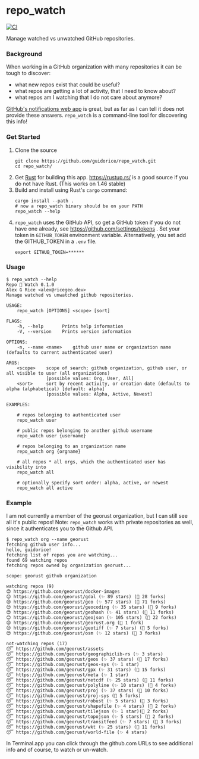 # repo_watch

<a href="https://github.com/guidorice/repo_watch/https://github.com/guidorice/repo_watch/actionactions?query=workflow%3ARust" target="_blank">
    <img src="https://github.com/guidorice/repo_watch/workflows/Rust/badge.svg" alt="CI">
</a>

Manage watched vs unwatched GitHub repositories.

### Background

When working in a GitHub organization with many repositories it can be tough to discover:

- what new repos exist that could be useful?
- what repos are getting a lot of activity, that I need to know about?
- what repos am I watching that I do not care about anymore?

[GitHub's notifications web app](https://github.com/notifications) is great, but
as far as I can tell it does not provide these answers. `repo_watch` is a command-line tool for discovering this info!

### Get Started

1. Clone the source
    ```shell script
    git clone https://github.com/guidorice/repo_watch.git
    cd repo_watch/
    ```
2. Get [Rust](https://www.rust-lang.org/) for building this app. https://rustup.rs/ is a good source if you do not have Rust. 
    (This works on 1.46 stable)
3. Build and install using Rust's `cargo` command:
    ```shell script
    cargo install --path .
    # now a repo_watch binary should be on your PATH
    repo_watch --help   
    ```
4. `repo_watch` uses the GitHub API, so get a GitHub token if you do not have one already, see https://github.com/settings/tokens .
    Set your token in `GITHUB_TOKEN` environment variable. Alternatively, you set add the GITHUB_TOKEN in a `.env` file.
    ```shell script
    export GITHUB_TOKEN=******
    ```

### Usage

```
$ repo_watch --help
Repo 👀 Watch 0.1.0
Alex G Rice <alex@ricegeo.dev>
Manage watched vs unwatched github repositories.

USAGE:
    repo_watch [OPTIONS] <scope> [sort]

FLAGS:
    -h, --help       Prints help information
    -V, --version    Prints version information

OPTIONS:
    -n, --name <name>    github user name or organization name (defaults to current authenticated user)

ARGS:
    <scope>    scope of search: github organization, github user, or all visible to user (all organizations)
               [possible values: Org, User, All]
    <sort>     sort by recent activity, or creation date (defaults to alpha (alphabetical) [default: alpha]
               [possible values: Alpha, Active, Newest]

EXAMPLES:

    # repos belonging to authenticated user
    repo_watch user

    # public repos belonging to another github username
    repo_watch user {username}

    # repos belonging to an organization name
    repo_watch org {orgname}

    # all repos * all orgs, which the authenticated user has visibility into
    repo_watch all

    # optionally specify sort order: alpha, active, or newest
    repo_watch all active
```

### Example

I am not currently a member of the georust organization, but I can still see all it's public repos!
Note: `repo_watch` works with private repositories as well, since it authenticates you to the Github API.

```
$ repo_watch org --name georust
fetching github user info...
hello, guidorice!
fetching list of repos you are watching...
found 69 watching repos
fetching repos owned by organization georust...

scope: georust github organization

watching repos (9)
😍 https://github.com/georust/docker-images 
😍 https://github.com/georust/gdal (✨ 89 stars) (🍴 28 forks) 
😍 https://github.com/georust/geo (✨ 577 stars) (🍴 71 forks) 
😍 https://github.com/georust/geocoding (✨ 35 stars) (🍴 9 forks) 
😍 https://github.com/georust/geohash (✨ 41 stars) (🍴 11 forks) 
😍 https://github.com/georust/geojson (✨ 105 stars) (🍴 22 forks) 
😍 https://github.com/georust/georust.org (🍴 1 fork) 
😍 https://github.com/georust/geotiff (✨ 7 stars) (🍴 5 forks) 
😍 https://github.com/georust/osm (✨ 12 stars) (🍴 3 forks) 

not-watching repos (17)
😴 https://github.com/georust/assets 
😴 https://github.com/georust/geographiclib-rs (✨ 3 stars) 
😴 https://github.com/georust/geos (✨ 37 stars) (🍴 17 forks) 
😴 https://github.com/georust/geos-sys (✨ 1 star)
😴 https://github.com/georust/gpx (✨ 31 stars) (🍴 15 forks) 
😴 https://github.com/georust/meta (✨ 1 star)
😴 https://github.com/georust/netcdf (✨ 25 stars) (🍴 11 forks) 
😴 https://github.com/georust/polyline (✨ 10 stars) (🍴 4 forks) 
😴 https://github.com/georust/proj (✨ 37 stars) (🍴 10 forks) 
😴 https://github.com/georust/proj-sys (🍴 5 forks) 
😴 https://github.com/georust/robust (✨ 5 stars) (🍴 3 forks) 
😴 https://github.com/georust/shapefile (✨ 4 stars) (🍴 2 forks) 
😴 https://github.com/georust/tilejson (✨ 1 star)(🍴 2 forks) 
😴 https://github.com/georust/topojson (✨ 5 stars) (🍴 2 forks) 
😴 https://github.com/georust/transitfeed (✨ 7 stars) (🍴 3 forks) 
😴 https://github.com/georust/wkt (✨ 25 stars) (🍴 11 forks) 
😴 https://github.com/georust/world-file (✨ 4 stars) 
```
In Terminal.app you can click through the github.com URLs to 
see additional info and of course, to watch or un-watch.